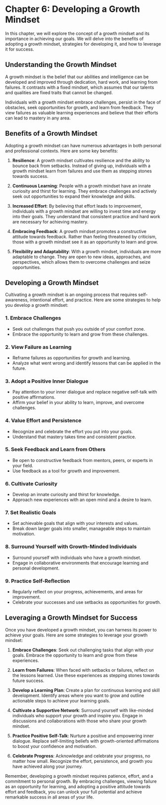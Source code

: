 Chapter 6: Developing a Growth Mindset
======================================

In this chapter, we will explore the concept of a growth mindset and its importance in achieving our goals. We will delve into the benefits of adopting a growth mindset, strategies for developing it, and how to leverage it for success.

**Understanding the Growth Mindset**
------------------------------------

A growth mindset is the belief that our abilities and intelligence can be developed and improved through dedication, hard work, and learning from failures. It contrasts with a fixed mindset, which assumes that our talents and qualities are fixed traits that cannot be changed.

Individuals with a growth mindset embrace challenges, persist in the face of obstacles, seek opportunities for growth, and learn from feedback. They view failures as valuable learning experiences and believe that their efforts can lead to mastery in any area.

**Benefits of a Growth Mindset**
--------------------------------

Adopting a growth mindset can have numerous advantages in both personal and professional contexts. Here are some key benefits:

1. **Resilience**: A growth mindset cultivates resilience and the ability to bounce back from setbacks. Instead of giving up, individuals with a growth mindset learn from failures and use them as stepping stones towards success.

2. **Continuous Learning**: People with a growth mindset have an innate curiosity and thirst for learning. They embrace challenges and actively seek out opportunities to expand their knowledge and skills.

3. **Increased Effort**: By believing that effort leads to improvement, individuals with a growth mindset are willing to invest time and energy into their goals. They understand that consistent practice and hard work are necessary for achieving mastery.

4. **Embracing Feedback**: A growth mindset promotes a constructive attitude towards feedback. Rather than feeling threatened by criticism, those with a growth mindset see it as an opportunity to learn and grow.

5. **Flexibility and Adaptability**: With a growth mindset, individuals are more adaptable to change. They are open to new ideas, approaches, and perspectives, which allows them to overcome challenges and seize opportunities.

**Developing a Growth Mindset**
-------------------------------

Cultivating a growth mindset is an ongoing process that requires self-awareness, intentional effort, and practice. Here are some strategies to help you develop a growth mindset:

### 1. **Embrace Challenges**

* Seek out challenges that push you outside of your comfort zone.
* Embrace the opportunity to learn and grow from these challenges.

### 2. **View Failure as Learning**

* Reframe failures as opportunities for growth and learning.
* Analyze what went wrong and identify lessons that can be applied in the future.

### 3. **Adopt a Positive Inner Dialogue**

* Pay attention to your inner dialogue and replace negative self-talk with positive affirmations.
* Affirm your belief in your ability to learn, improve, and overcome challenges.

### 4. **Value Effort and Persistence**

* Recognize and celebrate the effort you put into your goals.
* Understand that mastery takes time and consistent practice.

### 5. **Seek Feedback and Learn from Others**

* Be open to constructive feedback from mentors, peers, or experts in your field.
* Use feedback as a tool for growth and improvement.

### 6. **Cultivate Curiosity**

* Develop an innate curiosity and thirst for knowledge.
* Approach new experiences with an open mind and a desire to learn.

### 7. **Set Realistic Goals**

* Set achievable goals that align with your interests and values.
* Break down larger goals into smaller, manageable steps to maintain motivation.

### 8. **Surround Yourself with Growth-Minded Individuals**

* Surround yourself with individuals who have a growth mindset.
* Engage in collaborative environments that encourage learning and personal development.

### 9. **Practice Self-Reflection**

* Regularly reflect on your progress, achievements, and areas for improvement.
* Celebrate your successes and use setbacks as opportunities for growth.

**Leveraging a Growth Mindset for Success**
-------------------------------------------

Once you have developed a growth mindset, you can harness its power to achieve your goals. Here are some strategies to leverage your growth mindset:

1. **Embrace Challenges**: Seek out challenging tasks that align with your goals. Embrace the opportunity to learn and grow from these experiences.

2. **Learn from Failures**: When faced with setbacks or failures, reflect on the lessons learned. Use these experiences as stepping stones towards future success.

3. **Develop a Learning Plan**: Create a plan for continuous learning and skill development. Identify areas where you want to grow and outline actionable steps to achieve your learning goals.

4. **Cultivate a Supportive Network**: Surround yourself with like-minded individuals who support your growth and inspire you. Engage in discussions and collaborations with those who share your growth mindset.

5. **Practice Positive Self-Talk**: Nurture a positive and empowering inner dialogue. Replace self-limiting beliefs with growth-oriented affirmations to boost your confidence and motivation.

6. **Celebrate Progress**: Acknowledge and celebrate your progress, no matter how small. Recognize the effort, persistence, and growth you have achieved along your journey.

Remember, developing a growth mindset requires patience, effort, and a commitment to personal growth. By embracing challenges, viewing failure as an opportunity for learning, and adopting a positive attitude towards effort and feedback, you can unlock your full potential and achieve remarkable success in all areas of your life.

